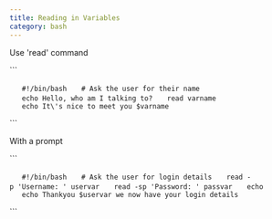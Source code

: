 ```yaml
---
title: Reading in Variables
category: bash
---
```


Use 'read' command

\`\`\`

`   #!/bin/bash`
`   # Ask the user for their name`
`   echo Hello, who am I talking to?`
`   read varname`
`   echo It\'s nice to meet you $varname`

\`\`\`

With a prompt

\`\`\`

`   #!/bin/bash`
`   # Ask the user for login details`
`   read -p 'Username: ' uservar`
`   read -sp 'Password: ' passvar`
`   echo`
`   echo Thankyou $uservar we now have your login details`

\`\`\`
